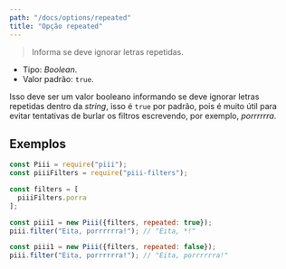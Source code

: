 ```yaml
---
path: "/docs/options/repeated"
title: "Opção repeated"
---
```


> Informa se deve ignorar letras repetidas.

* Tipo: *Boolean*.
* Valor padrão: `true`.

Isso deve ser um valor booleano informando se deve ignorar letras repetidas dentro da *string*, isso é `true` por padrão, pois é muito útil para evitar tentativas de burlar os filtros escrevendo, por exemplo, *porrrrrra*.

## Exemplos

```js
const Piii = require("piii");
const piiiFilters = require("piii-filters");

const filters = [
  piiiFilters.porra
];

const piii1 = new Piii({filters, repeated: true});
piii.filter("Eita, porrrrrra!"); // "Eita, *!"

const piii1 = new Piii({filters, repeated: false});
piii.filter("Eita, porrrrrra!"); // "Eita, porrrrrra!"
```
